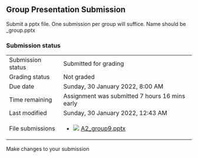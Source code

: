 <h2>Group Presentation Submission</h2>Submit a pptx file. One submission per group will suffice. Name should be <subsection>_group<groupno>.pptx

<h3>Submission status</h3><table>
<tbody><tr>
<td>Submission status</td>
<td>Submitted for grading</td>
</tr>
<tr>
<td>Grading status</td>
<td>Not graded</td>
</tr>
<tr>
<td>Due date</td>
<td>Sunday, 30 January 2022, 8:00 AM</td>
</tr>
<tr>
<td>Time remaining</td>
<td>Assignment was submitted 7 hours 16 mins early</td>
</tr>
<tr>
<td>Last modified</td>
<td>Sunday, 30 January 2022, 12:43 AM</td>
</tr>
<tr>
<td>File submissions</td>
<td><ul><li><img src="..%5C..%5C..%5CJanuary%202019%5CCSE203%5CNews%20forum%5CGraph%20Data%20Structure%5Cfile%5Cpowerpoint.png" /> <a href="file%5CA2_group9.pptx">A2_group9.pptx</a> 
</li></ul>

</td>
</tr>

</tbody>
</table>



Make changes to your submission



